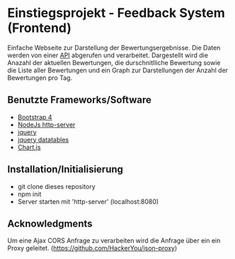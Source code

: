 # Einstiegsprojekt - Feedback System (Frontend)
Einfache Webseite zur Darstellung der Bewertungsergebnisse. Die Daten werden von einer 
[API](https://vm.elearning.physik.uni-frankfurt.de/po-fp-rating/rating.json)
abgerufen und verarbeitet.
Dargestellt wird die Anazahl der aktuellen Bewertungen, die durschnitlliche Bewertung sowie die Liste aller Bewertungen
und ein Graph zur Darstellungen der Anzahl der Bewertungen pro Tag.

## Benutzte Frameworks/Software
- [Bootstrap 4](https://getbootstrap.com/docs/4.0/getting-started/javascript/)
- [NodeJs http-server](https://www.npmjs.com/package/http-server)
- [jquery](https://jquery.com/)
- [jquery datatables](https://datatables.net/)
- [Chart.js](https://www.chartjs.org/)

## Installation/Initialisierung
- git clone dieses repository
- npm init
- Server starten mit 'http-server' (localhost:8080)

## Acknowledgments
Um eine Ajax CORS Anfrage zu verarbeiten wird die Anfrage über ein ein Proxy geleitet. (https://github.com/HackerYou/json-proxy)

